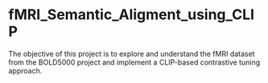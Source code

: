 # fMRI_Semantic_Aligment_using_CLIP
The objective of this project is to explore and understand the fMRI dataset from the BOLD5000 project and implement a CLIP-based contrastive tuning approach. 
